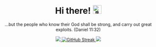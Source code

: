 <h1 align="center">Hi there! <img src="https://github-production-user-asset-6210df.s3.amazonaws.com/24524555/238178097-766d336d-b87d-44ba-807c-c51de2bc6b4d.gif" width="28px" alt="👋"></h1>

<p align="center">...but the people who know their God shall be strong, and carry out great exploits. (Daniel 11:32)</p>

<p align="center">
  <a href="https://github.com/christianwhocodes">
    <img src="https://github-profile-summary-cards.vercel.app/api/cards/profile-details?username=christianwhocodes&theme=transparent" />
  </a>
  <!-- https://streak-stats.demolab.com/demo/ -->
  <a href="https://github.com/christianwhocodes">
    <img src="https://streak-stats.demolab.com?user=christianwhocodes&theme=transparent&hide_border=true" alt="GitHub Streak" />
  </a>
  <a href="https://github.com/christianwhocodes">
    <img src="https://github-profile-summary-cards.vercel.app/api/cards/stats?username=christianwhocodes&theme=transparent" />
  </a>
</p>
